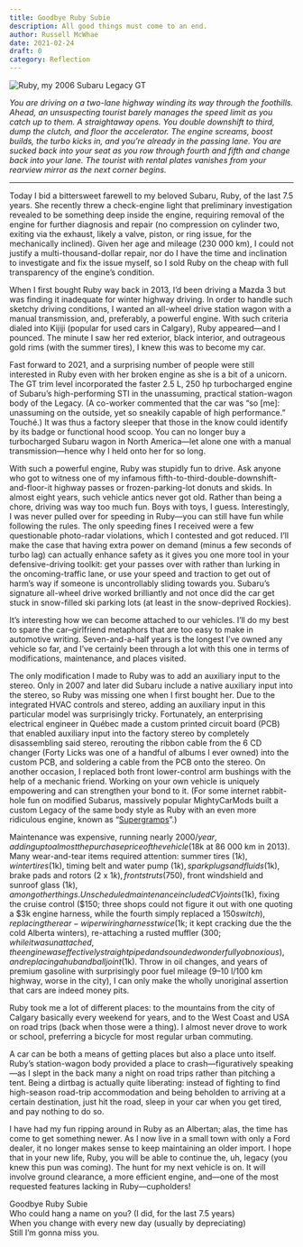 ```yaml
---
title: Goodbye Ruby Subie
description: All good things must come to an end.
author: Russell McWhae
date: 2021-02-24
draft: 0
category: Reflection
---
```


<script>
  import Image from 'svimg/Image.svelte'
</script>

<Image src="/journal-images/ruby.jpg" alt="Ruby, my 2006 Subaru Legacy GT" />

_You are driving on a two-lane highway winding its way through the foothills. Ahead, an unsuspecting tourist barely manages the speed limit as you catch up to them. A straightaway opens. You double downshift to third, dump the clutch, and floor the accelerator. The engine screams, boost builds, the turbo kicks in, and you’re already in the passing lane. You are sucked back into your seat as you row through fourth and fifth and change back into your lane. The tourist with rental plates vanishes from your rearview mirror as the next corner begins._

---

Today I bid a bittersweet farewell to my beloved Subaru, Ruby, of the last 7.5 years. She recently threw a check-engine light that preliminary investigation revealed to be something deep inside the engine, requiring removal of the engine for further diagnosis and repair (no compression on cylinder two, exiting via the exhaust, likely a valve, piston, or ring issue, for the mechanically inclined). Given her age and mileage (230 000 km), I could not justify a multi-thousand-dollar repair, nor do I have the time and inclination to investigate and fix the issue myself, so I sold Ruby on the cheap with full transparency of the engine’s condition.

When I first bought Ruby way back in 2013, I’d been driving a Mazda 3 but was finding it inadequate for winter highway driving. In order to handle such sketchy driving conditions, I wanted an all-wheel drive station wagon with a manual transmission, and, preferably, a powerful engine. With such criteria dialed into Kijiji (popular for used cars in Calgary), Ruby appeared—and I pounced. The minute I saw her red exterior, black interior, and outrageous gold rims (with the summer tires), I knew this was to become my car.

Fast forward to 2021, and a surprising number of people were still interested in Ruby even with her broken engine as she is a bit of a unicorn. The GT trim level incorporated the faster 2.5 L, 250 hp turbocharged engine of Subaru’s high-performing STI in the unassuming, practical station-wagon body of the Legacy. (A co-worker commented that the car was “so [me]: unassuming on the outside, yet so sneakily capable of high performance.” Touché.) It was thus a factory sleeper that those in the know could identify by its badge or functional hood scoop. You can no longer buy a turbocharged Subaru wagon in North America—let alone one with a manual transmission—hence why I held onto her for so long.

With such a powerful engine, Ruby was stupidly fun to drive. Ask anyone who got to witness one of my infamous fifth-to-third-double-downshift-and-floor-it highway passes or frozen-parking-lot donuts and skids. In almost eight years, such vehicle antics never got old. Rather than being a chore, driving was way too much fun. Boys with toys, I guess. Interestingly, I was never pulled over for speeding in Ruby—you can still have fun while following the rules. The only speeding fines I received were a few questionable photo-radar violations, which I contested and got reduced. I’ll make the case that having extra power on demand (minus a few seconds of turbo lag) can actually enhance safety as it gives you one more tool in your defensive-driving toolkit: get your passes over with rather than lurking in the oncoming-traffic lane, or use your speed and traction to get out of harm’s way if someone is uncontrollably sliding towards you. Subaru’s signature all-wheel drive worked brilliantly and not once did the car get stuck in snow-filled ski parking lots (at least in the snow-deprived Rockies).

It’s interesting how we can become attached to our vehicles. I’ll do my best to spare the car–girlfriend metaphors that are too easy to make in automotive writing. Seven-and-a-half years is the longest I’ve owned any vehicle so far, and I’ve certainly been through a lot with this one in terms of modifications, maintenance, and places visited.

The only modification I made to Ruby was to add an auxiliary input to the stereo. Only in 2007 and later did Subaru include a native auxiliary input into the stereo, so Ruby was missing one when I first bought her. Due to the integrated HVAC controls and stereo, adding an auxiliary input in this particular model was surprisingly tricky. Fortunately, an enterprising electrical engineer in Québec made a custom printed circuit board (PCB) that enabled auxiliary input into the factory stereo by completely disassembling said stereo, rerouting the ribbon cable from the 6 CD changer (Forty Licks was one of a handful of albums I ever owned) into the custom PCB, and soldering a cable from the PCB onto the stereo. On another occasion, I replaced both front lower-control arm bushings with the help of a mechanic friend. Working on your own vehicle is uniquely empowering and can strengthen your bond to it. (For some internet rabbit-hole fun on modified Subarus, massively popular MightyCarMods built a custom Legacy of the same body style as Ruby with an even more ridiculous engine, known as “[Supergramps](https://www.youtube.com/watch?v=_c4NmB5q454)”.)

Maintenance was expensive, running nearly $2000/year, adding up to almost the purchase price of the vehicle ($18k at 86 000 km in 2013). Many wear-and-tear items required attention: summer tires ($1k), winter tires ($1k), timing belt and water pump ($1k), spark plugs and fluids ($1k), brake pads and rotors (2 x $1k), front struts ($750), front windshield and sunroof glass ($1k), among other things. Unscheduled maintenance included CV joints ($1k), fixing the cruise control ($150; three shops could not figure it out with one quoting a $3k engine harness, while the fourth simply replaced a $150 switch), replacing the rear-wiper wiring harness twice ($1k; it kept cracking due the the cold Alberta winters), re-attaching a rusted muffler ($300; while it was unattached, the engine was effectively straight piped and sounded wonderfully obnoxious), and replacing a hub and ball joint ($1k). Throw in oil changes, and years of premium gasoline with surprisingly poor fuel mileage (9–10 l/100 km highway, worse in the city), I can only make the wholly unoriginal assertion that cars are indeed money pits.

Ruby took me a lot of different places: to the mountains from the city of Calgary basically every weekend for years, and to the West Coast and USA on road trips (back when those were a thing). I almost never drove to work or school, preferring a bicycle for most regular urban commuting.

A car can be both a means of getting places but also a place unto itself. Ruby’s station-wagon body provided a place to crash—figuratively speaking—as I slept in the back many a night on road trips rather than pitching a tent. Being a dirtbag is actually quite liberating: instead of fighting to find high-season road-trip accommodation and being beholden to arriving at a certain destination, just hit the road, sleep in your car when you get tired, and pay nothing to do so.

I have had my fun ripping around in Ruby as an Albertan; alas, the time has come to get something newer. As I now live in a small town with only a Ford dealer, it no longer makes sense to keep maintaining an older import. I hope that in your new life, Ruby, you will be able to continue the, uh, legacy (you knew this pun was coming). The hunt for my next vehicle is on. It will involve ground clearance, a more efficient engine, and—one of the most requested features lacking in Ruby—cupholders!

Goodbye Ruby Subie  
Who could hang a name on you? (I did, for the last 7.5 years)  
When you change with every new day (usually by depreciating)  
Still I’m gonna miss you.

